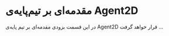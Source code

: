 # مقدمه‌ای بر تیم‌پایه‌ی Agent2D

در این قسمت بزودی مقدمه‌ای بر تیم پایه‌ی Agent2D قرار خواهد گرفت ...

